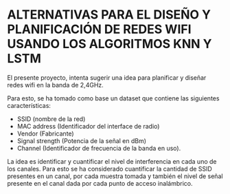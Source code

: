 # ALTERNATIVAS PARA EL DISEÑO Y PLANIFICACIÓN DE REDES WIFI USANDO LOS ALGORITMOS KNN Y LSTM

El presente proyecto, intenta sugerir una idea para planificar y diseñar redes wifi en la banda de 2,4GHz.

Para esto, se ha tomado como base un dataset que contiene las siguientes características:

* SSID (nombre de la red)
* MAC address (Identificador del interface de radio)
* Vendor (Fabricante)
* Signal strength (Potencia de la señal en dBm)
* Channel (Identificador de frecuencia de la banda en uso).

La idea es identificar y cuantificar el nivel de interferencia en cada uno de los canales. Para esto se ha considerado cuantificar la cantidad de SSID presentes en un canal, por cada muestra tomada y también el nivel de señal presente en el canal dada por cada punto de acceso inalámbrico.

